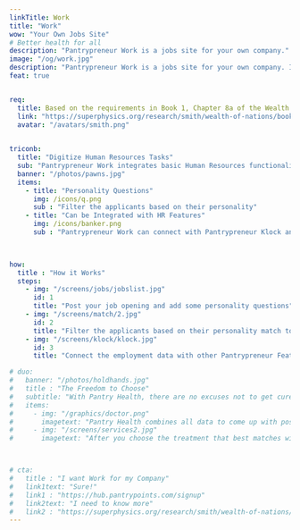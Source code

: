 ```yaml
---
linkTitle: Work
title: "Work"
wow: "Your Own Jobs Site"
# Better health for all
description: "Pantrypreneur Work is a jobs site for your own company."
image: "/og/work.jpg"
description: "Pantrypreneur Work is a jobs site for your own company. It lets you post jobs and add questions to filter applicants more easily."
feat: true


req:
  title: Based on the requirements in Book 1, Chapter 8a of the Wealth of Nations
  link: "https://superphysics.org/research/smith/wealth-of-nations/book-1/chapter-8a"
  avatar: "/avatars/smith.png"
  

triconb:
  title: "Digitize Human Resources Tasks"
  sub: "Pantrypreneur Work integrates basic Human Resources functionalities to help you manage your staff more easily"
  banner: "/photos/pawns.jpg"
  items:
    - title: "Personality Questions"
      img: /icons/q.png
      sub : "Filter the applicants based on their personality"
    - title: "Can be Integrated with HR Features"
      img: /icons/banker.png
      sub : "Pantrypreneur Work can connect with Pantrypreneur Klock and Appraise to form a basic HR system"
      


how:
  title : "How it Works"
  steps:
    - img: "/screens/jobs/jobslist.jpg"
      id: 1
      title: "Post your job opening and add some personality questions"  
    - img: "/screens/match/2.jpg"
      id: 2
      title: "Filter the applicants based on their personality match to your job opening"
    - img: "/screens/klock/klock.jpg"
      id: 3
      title: "Connect the employment data with other Pantrypreneur Features like Klock and Appraise"

# duo:
#   banner: "/photos/holdhands.jpg"
#   title : "The Freedom to Choose"
#   subtitle: "With Pantry Health, there are no excuses not to get cured or prevent disease"
#   items:
#     - img: "/graphics/doctor.png"
#       imagetext: "Pantry Health combines all data to come up with possible solutions, referencing both Western and Alternative Medicine, through ISAIAH"
#     - img: "/screens/services2.jpg"
#       imagetext: "After you choose the treatment that best matches with you, browse the local third-party suppliers, some of which allow moneyless payments"



# cta:
#   title : "I want Work for my Company"
#   link1text: "Sure!"
#   link1 : "https://hub.pantrypoints.com/signup"
#   link2text: "I need to know more"
#   link2 : "https://superphysics.org/research/smith/wealth-of-nations/book-1/chapter-8e"
---
```


